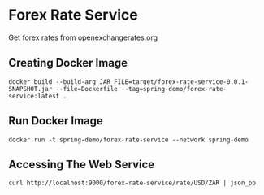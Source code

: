 Forex Rate Service
=

Get forex rates from openexchangerates.org

Creating Docker Image
-

`docker build --build-arg JAR_FILE=target/forex-rate-service-0.0.1-SNAPSHOT.jar --file=Dockerfile --tag=spring-demo/forex-rate-service:latest .`

Run Docker Image
-

`docker run -t spring-demo/forex-rate-service --network spring-demo`

Accessing The Web Service
-

`curl http://localhost:9000/forex-rate-service/rate/USD/ZAR | json_pp`
 